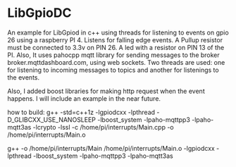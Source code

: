# LibGpioDC
An example for LibGpiod in c++ using threads for listening to events on gpio 26 using a raspberry PI 4.
 Listens for falling edge events. A Pullup resistor must be connected to 3.3v on PIN 26. A led with a resistor on PIN 13 of the PI.
  Also, It uses pahocpp mqtt library for sending messages to the broker broker.mqttdashboard.com, using web sockets.
  Two threads are used: one for listening to incoming messages to topics and another for listenings to the events.
 
  Also, I added boost libraries for making http request when the event happens. I will include an example in the near future.
  
how to build:
g++ -std=c++1z -lgpiodcxx -lpthread -D_GLIBCXX_USE_NANOSLEEP -lboost_system -lpaho-mqttpp3 -lpaho-mqtt3as -lcrypto -lssl  -c /home/pi/interrupts/Main.cpp -o /home/pi/interrupts/Main.o

g++  -o /home/pi/interrupts/Main /home/pi/interrupts/Main.o   -lgpiodcxx -lpthread -lboost_system -lpaho-mqttpp3 -lpaho-mqtt3as
